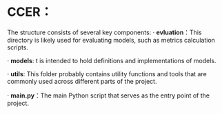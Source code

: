 # CCER：
The structure consists of several key components:
· **evluation**：This directory is likely used for evaluating models, such as metrics calculation scripts.

· **models**: t is intended to hold definitions and implementations of models.

· **utils**: This folder probably contains utility functions and tools that are commonly used across different parts of the project.

· **main.py**：The main Python script that serves as the entry point of the project.
